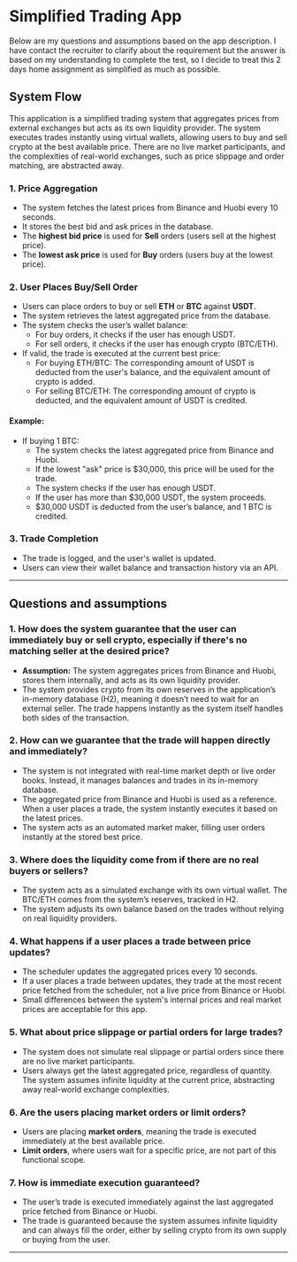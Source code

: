 # Simplified Trading App

Below are my questions and assumptions based on the app description.
I have contact the recruiter to clarify about the requirement but the answer is based on my understanding to complete
the test, so I decide to treat this 2 days home assignment as simplified as much as possible.

## System Flow

This application is a simplified trading system that aggregates prices from external exchanges but acts as its own
liquidity provider.
The system executes trades instantly using virtual wallets, allowing users to buy and sell crypto at the best available
price.
There are no live market participants, and the complexities of real-world exchanges, such as price slippage and order
matching, are abstracted away.

### 1. Price Aggregation

- The system fetches the latest prices from Binance and Huobi every 10 seconds.
- It stores the best bid and ask prices in the database.
- The **highest bid price** is used for **Sell** orders (users sell at the highest price).
- The **lowest ask price** is used for **Buy** orders (users buy at the lowest price).

### 2. User Places Buy/Sell Order

- Users can place orders to buy or sell **ETH** or **BTC** against **USDT**.
- The system retrieves the latest aggregated price from the database.
- The system checks the user’s wallet balance:
    - For buy orders, it checks if the user has enough USDT.
    - For sell orders, it checks if the user has enough crypto (BTC/ETH).
- If valid, the trade is executed at the current best price:
    - For buying ETH/BTC: The corresponding amount of USDT is deducted from the user's balance, and the equivalent
      amount of crypto is added.
    - For selling BTC/ETH: The corresponding amount of crypto is deducted, and the equivalent amount of USDT is
      credited.

#### Example:

- If buying 1 BTC:
    - The system checks the latest aggregated price from Binance and Huobi.
    - If the lowest "ask" price is $30,000, this price will be used for the trade.
    - The system checks if the user has enough USDT.
    - If the user has more than $30,000 USDT, the system proceeds.
    - $30,000 USDT is deducted from the user’s balance, and 1 BTC is credited.

### 3. Trade Completion

- The trade is logged, and the user's wallet is updated.
- Users can view their wallet balance and transaction history via an API.

---

## Questions and assumptions

### 1. How does the system guarantee that the user can immediately buy or sell crypto, especially if there's no matching seller at the desired price?

- **Assumption:** The system aggregates prices from Binance and Huobi, stores them internally, and acts as its own
  liquidity provider.
- The system provides crypto from its own reserves in the application’s in-memory database (H2), meaning it doesn’t need
  to wait for an external seller. The trade happens instantly as the system itself handles both sides of the
  transaction.

### 2. How can we guarantee that the trade will happen directly and immediately?

- The system is not integrated with real-time market depth or live order books. Instead, it manages balances and trades
  in its in-memory database.
- The aggregated price from Binance and Huobi is used as a reference. When a user places a trade, the system instantly
  executes it based on the latest prices.
- The system acts as an automated market maker, filling user orders instantly at the stored best price.

### 3. Where does the liquidity come from if there are no real buyers or sellers?

- The system acts as a simulated exchange with its own virtual wallet. The BTC/ETH comes from the system’s reserves,
  tracked in H2.
- The system adjusts its own balance based on the trades without relying on real liquidity providers.

### 4. What happens if a user places a trade between price updates?

- The scheduler updates the aggregated prices every 10 seconds.
- If a user places a trade between updates, they trade at the most recent price fetched from the scheduler, not a live
  price from Binance or Huobi.
- Small differences between the system's internal prices and real market prices are acceptable for this app.

### 5. What about price slippage or partial orders for large trades?

- The system does not simulate real slippage or partial orders since there are no live market participants.
- Users always get the latest aggregated price, regardless of quantity. The system assumes infinite liquidity at the
  current price, abstracting away real-world exchange complexities.

### 6. Are the users placing market orders or limit orders?

- Users are placing **market orders**, meaning the trade is executed immediately at the best available price.
- **Limit orders**, where users wait for a specific price, are not part of this functional scope.

### 7. How is immediate execution guaranteed?

- The user’s trade is executed immediately against the last aggregated price fetched from Binance or Huobi.
- The trade is guaranteed because the system assumes infinite liquidity and can always fill the order, either by selling
  crypto from its own supply or buying from the user.

---

